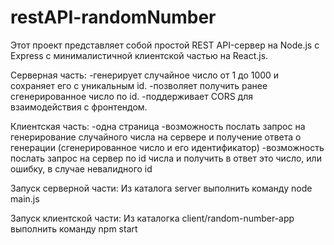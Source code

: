 # restAPI-randomNumber

Этот проект представляет собой простой REST API-сервер на Node.js с Express с минималистичной клиентской частью на React.js.

Серверная часть:
-генерирует случайное число от 1 до 1000 и сохраняет его с уникальным id.
-позволяет получить ранее сгенерированное число по id.
-поддерживает CORS для взаимодействия с фронтендом.

Клиентская часть:
-одна страница
-возможность послать запрос на генерирование случайного числа на сервере и получение ответа о генерации (сгенерированное число и его идентификатор)
-возможность послать запрос на сервер по id числа и получить в ответ это число, или ошибку, в случае невалидного id

Запуск серверной части:
Из каталога server выполнить команду node main.js

Запуск клиентской части:
Из каталогка client/random-number-app выполнить команду npm start
